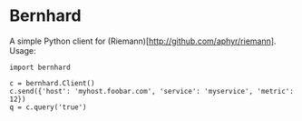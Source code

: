 # Bernhard

A simple Python client for (Riemann)[http://github.com/aphyr/riemann]. Usage:

    import bernhard
    
    c = bernhard.Client()
    c.send({'host': 'myhost.foobar.com', 'service': 'myservice', 'metric': 12})
    q = c.query('true')

